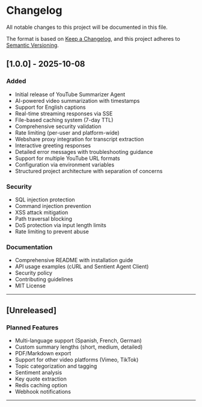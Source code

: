 # Changelog

All notable changes to this project will be documented in this file.

The format is based on [Keep a Changelog](https://keepachangelog.com/en/1.0.0/),
and this project adheres to [Semantic Versioning](https://semver.org/spec/v2.0.0.html).

## [1.0.0] - 2025-10-08

### Added
- Initial release of YouTube Summarizer Agent
- AI-powered video summarization with timestamps
- Support for English captions
- Real-time streaming responses via SSE
- File-based caching system (7-day TTL)
- Comprehensive security validation
- Rate limiting (per-user and platform-wide)
- Webshare proxy integration for transcript extraction
- Interactive greeting responses
- Detailed error messages with troubleshooting guidance
- Support for multiple YouTube URL formats
- Configuration via environment variables
- Structured project architecture with separation of concerns

### Security
- SQL injection protection
- Command injection prevention
- XSS attack mitigation
- Path traversal blocking
- DoS protection via input length limits
- Rate limiting to prevent abuse

### Documentation
- Comprehensive README with installation guide
- API usage examples (cURL and Sentient Agent Client)
- Security policy
- Contributing guidelines
- MIT License

---

## [Unreleased]

### Planned Features
- Multi-language support (Spanish, French, German)
- Custom summary lengths (short, medium, detailed)
- PDF/Markdown export
- Support for other video platforms (Vimeo, TikTok)
- Topic categorization and tagging
- Sentiment analysis
- Key quote extraction
- Redis caching option
- Webhook notifications

---